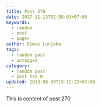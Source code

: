 ```yaml
---
title: Post 270
date: 2017-11-13T02:58:01+07:00
keywords:
  - random
  - post
  - pages
author: Dimas Lanjaka
tags:
  - random post
  - untagged
category:
  - random post
  - post has 0
updated: 2013-08-08T19:12:22+07:00
---
```

This is content of post 270